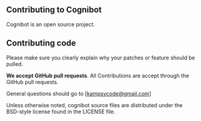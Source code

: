 ## Contributing to Cognibot

Cognibot is an open source project.

## Contributing code
Please make sure you clearly explain why your patches or feature should be pulled.

**We accept GitHub pull requests**.
All Contributions are accept through the GitHub pull requests.


General questions should go to [kampsycode@gmail.com]

Unless otherwise noted, cognibot source files are distributed under
the BSD-style license found in the LICENSE file.
